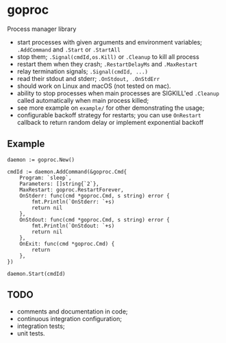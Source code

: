 # goproc

Process manager library

* start processes with given arguments and environment variables; `.AddCommand` and `.Start` or `.StartAll`
* stop them; `.Signal(cmdId,os.Kill)` or `.Cleanup` to kill all process
* restart them when they crash; `.RestartDelayMs` and `.MaxRestart`
* relay termination signals; `.Signal(cmdId, ...)`
* read their stdout and stderr; `.OnStdout, .OnStdErr`
* should work on Linux and macOS (not tested on mac).
* ability to stop processes when main processes are SIGKILL'ed `.Cleanup` called automatically when main process killed;
* see more example on `example/` for other demonstrating the usage;
* configurable backoff strategy for restarts; you can use `OnRestart` callback to return random delay or implement exponential backoff

## Example

```
daemon := goproc.New()

cmdId := daemon.AddCommand(&goproc.Cmd{
    Program: `sleep`,
    Parameters: []string{`2`},
    MaxRestart: goproc.RestartForever,
    OnStderr: func(cmd *goproc.Cmd, s string) error {
        fmt.Println(`OnStderr: `+s)
        return nil
    },
    OnStdout: func(cmd *goproc.Cmd, s string) error {
        fmt.Println(`OnStdout: `+s)
        return nil
    },
    OnExit: func(cmd *goproc.Cmd) {
        return
    },
})

daemon.Start(cmdId)
```

## TODO

* comments and documentation in code;
* continuous integration configuration;
* integration tests;
* unit tests.
